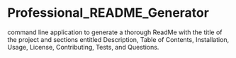 # Professional_README_Generator
command line application to generate a thorough ReadMe with the title of the project and sections entitled Description, Table of Contents, Installation, Usage, License, Contributing, Tests, and Questions.
